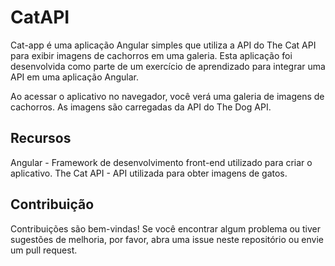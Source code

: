 # CatAPI

Cat-app é uma aplicação Angular simples que utiliza a API do The Cat API para exibir imagens de cachorros em uma galeria. Esta aplicação foi desenvolvida como parte de um exercício de aprendizado para integrar uma API em uma aplicação Angular.

Ao acessar o aplicativo no navegador, você verá uma galeria de imagens de cachorros. As imagens são carregadas da API do The Dog API.

## Recursos
Angular - Framework de desenvolvimento front-end utilizado para criar o aplicativo.
The Cat API - API utilizada para obter imagens de gatos.

## Contribuição
Contribuições são bem-vindas! Se você encontrar algum problema ou tiver sugestões de melhoria, por favor, abra uma issue neste repositório ou envie um pull request.
